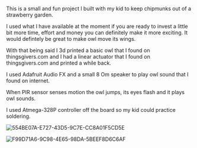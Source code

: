 This is a small and fun project I built with my kid to keep chipmunks out of a strawberry garden.

I used what I have available at the moment if you are ready to invest a little bit more time, effort and money you can definitely make it more exciting.
It would defintely be great to make owl move its wings.

With that being said I 3d printed a basic owl that I found on thingsgivers.com and I had a linear actuator that I found on thingsgivers.com and printed a while back.

I used Adafruit Audio FX and a small 8 Om speaker to play owl sound that I found on internet.

When PIR sensor senses motion the owl jumps, its eyes flash and it plays owl sounds.

I used Atmega-328P controller off the board so my kid could practice soldering.

![554BE07A-E727-43D5-9C7E-CC8A01F5CD5E](https://user-images.githubusercontent.com/86169204/181380118-35639401-5eb5-4b91-98bb-ec0be8588dce.JPEG)

![F99D71A6-9C98-4E65-98DA-5BEEF8D6C6AF](https://user-images.githubusercontent.com/86169204/181380240-dddba09c-7dee-484a-84bc-6cc499fb339b.JPEG)
